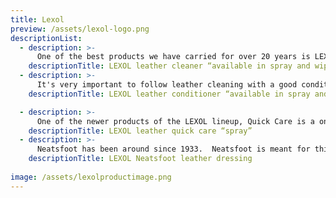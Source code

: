 ```yaml
---
title: Lexol
preview: /assets/lexol-logo.png
descriptionList:
  - description: >-
      One of the best products we have carried for over 20 years is LEXOL leather cleaner.  Just apply the cleaner with a damp cloth using circular motions to loosen dirt and grime from the pores of the leather. Afterword’s, use a dry cloth to remove the residual. 
    descriptionTitle: LEXOL leather cleaner “available in spray and wipes”
  - description: >-
      It's very important to follow leather cleaning with a good conditioner! Lexol leather conditioner replenishes the natural oils in the leather and keep it flexible and soft.  Without regular conditioning of leather, cracks and tears will occur much sooner in the life of your seats.
    descriptionTitle: LEXOL leather conditioner “available in spray and wipes”

  - description: >-
      One of the newer products of the LEXOL lineup, Quick Care is a one-step formula to both clean and condition your leather seats. This also includes a UV protection and that new leather smell!  We recommend this product for those who like to maintain their seats on a regular basis.
    descriptionTitle: LEXOL leather quick care “spray”
  - description: >-
      Neatsfoot has been around since 1933.  Neatsfoot is meant for thicker types of leather like saddles, boots, baseball gloves, shoes, luggage and King Ranch style seats.  This also includes UV protectant and will keep your leather lasting longer.
    descriptionTitle: LEXOL Neatsfoot leather dressing
  
image: /assets/lexolproductimage.png
---
```


